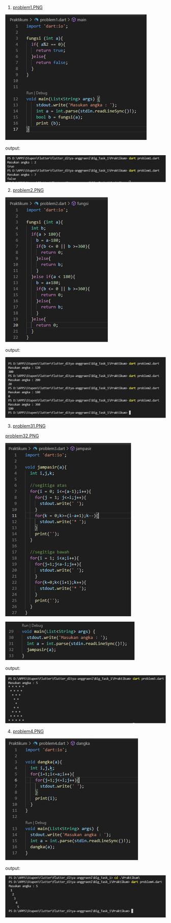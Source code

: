 1. [problem1.PNG](./Screeenshots/problem1.PNG) 

![problem1.PNG](./Screeenshots/problem1.PNG) 

output:

![output1.PNG](./Screeenshots/output1.PNG)

2. [problem2.PNG](./Screeenshots/problem2.PNG) 

![problem2.PNG](./Screeenshots/problem2.PNG) 

output:

![output2.PNG](./Screeenshots/output2.PNG)

3. [problem31.PNG](./Screeenshots/problem31.PNG) 

[problem32.PNG](./Screeenshots/problem32.PNG) 

![problem31.PNG](./Screeenshots/problem31.PNG) 

![problem32.PNG](./Screeenshots/problem32.PNG) 

output:

![output3.PNG](./Screeenshots/output3.PNG)

4. [problem4.PNG](./Screeenshots/problem4.PNG) 

![problem4.PNG](./Screeenshots/problem4.PNG) 

output:

![output4.PNG](./Screeenshots/output4.PNG)